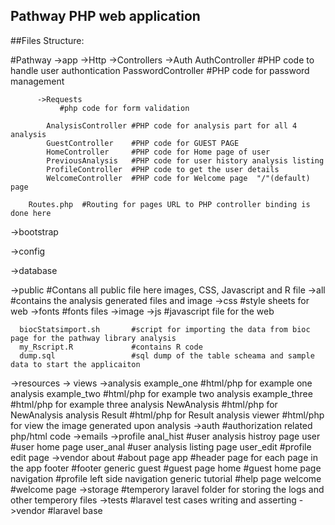 ## Pathway PHP web application

##Files Structure:

#Pathway
->app
   ->Http
      ->Controllers
          ->Auth
              AuthController #PHP code to handle user authontication
              PasswordController #PHP code for password management

          ->Requests
               #php code for form validation

            AnalysisController #PHP code for analysis part for all 4 analysis
            GuestController    #PHP code for GUEST PAGE
            HomeController     #PHP code for Home page of user
            PreviousAnalysis   #PHP code for user history analysis listing
            ProfileController  #PHP code to get the user details
            WelcomeController  #PHP code for Welcome page  "/"(default) page

        Routes.php  #Routing for pages URL to PHP controller binding is done here

->bootstrap

->config

->database

->public    #Contans all public file here images, CSS, Javascript and R file
    ->all   #contains the analysis generated files and image
    ->css   #style sheets for web
    ->fonts #fonts files
    ->image
    ->js    #javascript file for the web

      biocStatsimport.sh       #script for importing the data from bioc page for the pathway library analysis
      my_Rscript.R             #contains R code
      dump.sql                 #sql dump of the table scheama and sample data to start the applicaiton

->resources
    -> views
        ->analysis
             example_one   #html/php for example one analysis
             example_two   #html/php for example two analysis
             example_three #html/php for example three analysis
             NewAnalysis   #html/php for NewAnalysis analysis
             Result        #html/php for Result analysis
             viewer        #html/php for view the image generated upon analysis
        ->auth  #authorization related php/html code
        ->emails
        ->profile
            anal_hist     #user analysis histroy page
            user          #user home page
            user_anal     #user analysis listing page
            user_edit     #profile edit page
        ->vendor
        about     #about page
        app       #header page for each page in the app
        footer    #footer generic
        guest     #guest page
        home      #guest home page
        navigation #profile left side navigation generic
        tutorial   #help page
        welcome    #welcome page
->storage  #temperory laravel folder for storing the logs and other temperory files
->tests    #laravel test cases writing and asserting
->vendor   #laravel base
